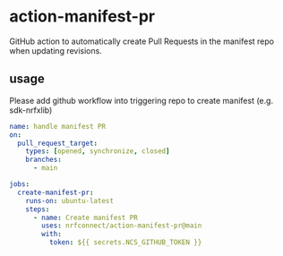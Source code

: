 # action-manifest-pr
GitHub action to automatically create Pull Requests in the manifest repo when updating revisions.

## usage
Please add github workflow into triggering repo to create manifest (e.g. sdk-nrfxlib)
```yaml
name: handle manifest PR
on:
  pull_request_target:
    types: [opened, synchronize, closed]
    branches:
      - main

jobs:
  create-manifest-pr:
    runs-on: ubuntu-latest
    steps:
      - name: Create manifest PR
        uses: nrfconnect/action-manifest-pr@main
        with:
          token: ${{ secrets.NCS_GITHUB_TOKEN }}
```
